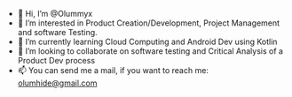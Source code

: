 - 👋 Hi, I’m @Olummyx
- 👀 I’m interested in Product Creation/Development, Project Management and software Testing.
- 🌱 I’m currently learning Cloud Computing and Android Dev using Kotlin
- 💞️ I’m looking to collaborate on software testing and Critical Analysis of a Product Dev process
- 📫 You can send me a mail, if you want to reach me: olumhide@gmail.com

<!---
Olummyx/Olummyx is a ✨ special ✨ repository because its `README.md` (this file) appears on your GitHub profile.
You can click the Preview link to take a look at your changes.
--->
